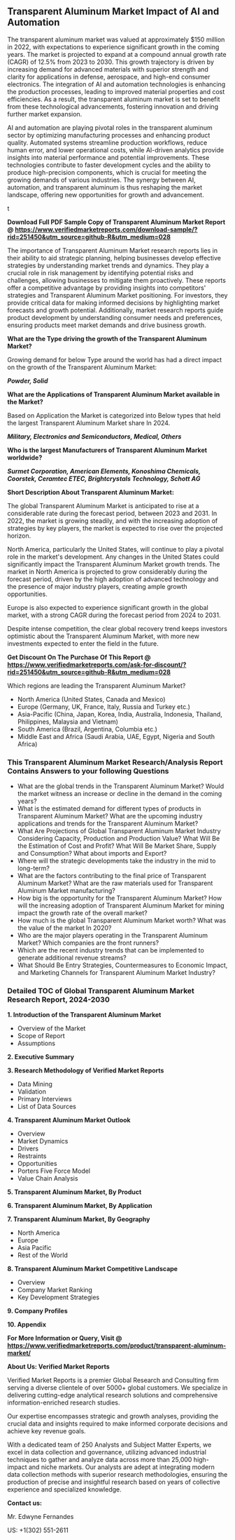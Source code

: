 <h2>Transparent Aluminum Market Impact of AI and Automation</h2><p>The transparent aluminum market was valued at approximately $150 million in 2022, with expectations to experience significant growth in the coming years. The market is projected to expand at a compound annual growth rate (CAGR) of 12.5% from 2023 to 2030. This growth trajectory is driven by increasing demand for advanced materials with superior strength and clarity for applications in defense, aerospace, and high-end consumer electronics. The integration of AI and automation technologies is enhancing the production processes, leading to improved material properties and cost efficiencies. As a result, the transparent aluminum market is set to benefit from these technological advancements, fostering innovation and driving further market expansion.</p><p>AI and automation are playing pivotal roles in the transparent aluminum sector by optimizing manufacturing processes and enhancing product quality. Automated systems streamline production workflows, reduce human error, and lower operational costs, while AI-driven analytics provide insights into material performance and potential improvements. These technologies contribute to faster development cycles and the ability to produce high-precision components, which is crucial for meeting the growing demands of various industries. The synergy between AI, automation, and transparent aluminum is thus reshaping the market landscape, offering new opportunities for growth and advancement.</p>t</p><p id="" class=""><strong>Download Full PDF Sample Copy of Transparent Aluminum Market Report @ <a href="https://www.verifiedmarketreports.com/download-sample/?rid=251450&utm_source=github-R&utm_medium=028" target="_blank">https://www.verifiedmarketreports.com/download-sample/?rid=251450&utm_source=github-R&utm_medium=028</a></strong></p><p>The importance of&nbsp;Transparent Aluminum Market research reports lies in their ability to aid strategic planning, helping businesses develop effective strategies by understanding market trends and dynamics. They play a crucial role in risk management by identifying potential risks and challenges, allowing businesses to mitigate them proactively. These reports offer a competitive advantage by providing insights into competitors' strategies and Transparent Aluminum Market positioning. For investors, they provide critical data for making informed decisions by highlighting market forecasts and growth potential. Additionally, market research reports guide product development by understanding consumer needs and preferences, ensuring products meet market demands and drive business growth.</p><p><strong>What are the&nbsp;Type driving the growth of the Transparent Aluminum Market?</strong></p><p id="" class="">Growing demand for below Type around the world has had a direct impact on the growth of the Transparent Aluminum Market:</p><em><strong>Powder, Solid</strong></em></p><strong>What are the&nbsp;Applications&nbsp;of Transparent Aluminum Market available in the Market?</strong></p><p id="" class="">Based on Application the Market is categorized into Below types that held the largest Transparent Aluminum Market share In 2024.</p><em><strong>Military, Electronics and Semiconductors, Medical, Others</strong></em></p><strong>Who is the largest Manufacturers of Transparent Aluminum Market worldwide?</strong></p><p><em><strong>Surmet Corporation, American Elements, Konoshima Chemicals, Coorstek, Ceramtec ETEC, Brightcrystals Technology, Schott AG</strong></em></p><p id="" class=""><strong>Short Description About Transparent Aluminum Market:</strong></p><p>The global Transparent Aluminum Market is anticipated to rise at a considerable rate during the forecast period, between 2023 and 2031. In 2022, the market is growing steadily, and with the increasing adoption of strategies by key players, the market is expected to rise over the projected horizon.</p><p>North America, particularly the United States, will continue to play a pivotal role in the market's development. Any changes in the United States could significantly impact the Transparent Aluminum Market growth trends. The market in North America is projected to grow considerably during the forecast period, driven by the high adoption of advanced technology and the presence of major industry players, creating ample growth opportunities.</p><p>Europe is also expected to experience significant growth in the global market, with a strong CAGR during the forecast period from 2024 to 2031.</p><p>Despite intense competition, the clear global recovery trend keeps investors optimistic about the Transparent Aluminum Market, with more new investments expected to enter the field in the future.</p><p id="" class=""><strong>Get Discount On The Purchase Of This Report @ <a href="https://www.verifiedmarketreports.com/ask-for-discount/?rid=251450&utm_source=github-R&utm_medium=028" target="_blank">https://www.verifiedmarketreports.com/ask-for-discount/?rid=251450&utm_source=github-R&utm_medium=028</a></strong></p>Which regions are leading the Transparent Aluminum Market?</p><ul><li>North America (United States, Canada and Mexico)</li><li>Europe (Germany, UK, France, Italy, Russia and Turkey etc.)</li><li>Asia-Pacific (China, Japan, Korea, India, Australia, Indonesia, Thailand, Philippines, Malaysia and Vietnam)</li><li>South America (Brazil, Argentina, Columbia etc.)</li><li>Middle East and Africa (Saudi Arabia, UAE, Egypt, Nigeria and South Africa)</li></ul><h3 id="" class="">This Transparent Aluminum Market Research/Analysis Report Contains Answers to your following Questions</h3><ul><li>What are the global trends in the Transparent Aluminum Market? Would the market witness an increase or decline in the demand in the coming years?</li><li>What is the estimated demand for different types of products in Transparent Aluminum Market? What are the upcoming industry applications and trends for the Transparent Aluminum Market?</li><li>What Are Projections of Global Transparent Aluminum Market Industry Considering Capacity, Production and Production Value? What Will Be the Estimation of Cost and Profit? What Will Be Market Share, Supply and Consumption? What about imports and Export?</li><li>Where will the strategic developments take the industry in the mid to long-term?</li><li>What are the factors contributing to the final price of Transparent Aluminum Market? What are the raw materials used for Transparent Aluminum Market manufacturing?</li><li>How big is the opportunity for the Transparent Aluminum Market? How will the increasing adoption of Transparent Aluminum Market for mining impact the growth rate of the overall market?</li><li>How much is the global Transparent Aluminum Market worth? What was the value of the market In 2020?</li><li>Who are the major players operating in the Transparent Aluminum Market? Which companies are the front runners?</li><li>Which are the recent industry trends that can be implemented to generate additional revenue streams?</li><li>What Should Be Entry Strategies, Countermeasures to Economic Impact, and Marketing Channels for Transparent Aluminum Market Industry?</li></ul><h3 id="" class="">Detailed TOC of Global Transparent Aluminum Market Research Report, 2024-2030</h3><p id="" class=""><strong>1. Introduction of the Transparent Aluminum Market</strong></p><ul><li>Overview of the Market</li><li>Scope of Report</li><li>Assumptions</li></ul><p id="" class=""><strong>2. Executive Summary</strong></p><p id="" class=""><strong>3. Research Methodology of Verified Market Reports</strong></p><ul><li>Data Mining</li><li>Validation</li><li>Primary Interviews</li><li>List of Data Sources</li></ul><p id="" class=""><strong>4. Transparent Aluminum Market Outlook</strong></p><ul><li>Overview</li><li>Market Dynamics</li><li>Drivers</li><li>Restraints</li><li>Opportunities</li><li>Porters Five Force Model</li><li>Value Chain Analysis</li></ul><p id="" class=""><strong>5. Transparent Aluminum Market, By Product</strong></p><p id="" class=""><strong>6. Transparent Aluminum Market, By Application</strong></p><p id="" class=""><strong>7. Transparent Aluminum Market, By Geography</strong></p><ul><li>North America</li><li>Europe</li><li>Asia Pacific</li><li>Rest of the World</li></ul><p id="" class=""><strong>8. Transparent Aluminum Market Competitive Landscape</strong></p><ul><li>Overview</li><li>Company Market Ranking</li><li>Key Development Strategies</li></ul><p id="" class=""><strong>9. Company Profiles</strong></p><p id="" class=""><strong>10. Appendix</strong></p><p id="" class=""><strong>For More Information or Query, Visit @ <a href="https://www.verifiedmarketreports.com/product/transparent-aluminum-market/" target="_blank">https://www.verifiedmarketreports.com/product/transparent-aluminum-market/</a></strong></p><p id="" class=""><strong>About Us: Verified Market Reports</strong></p><p id="" class="">Verified Market Reports is a premier Global Research and Consulting firm serving a diverse clientele of over 5000+ global customers. We specialize in delivering cutting-edge analytical research solutions and comprehensive information-enriched research studies.</p><p id="" class="">Our expertise encompasses strategic and growth analyses, providing the crucial data and insights required to make informed corporate decisions and achieve key revenue goals.</p><p id="" class="">With a dedicated team of 250 Analysts and Subject Matter Experts, we excel in data collection and governance, utilizing advanced industrial techniques to gather and analyze data across more than 25,000 high-impact and niche markets. Our analysts are adept at integrating modern data collection methods with superior research methodologies, ensuring the production of precise and insightful research based on years of collective experience and specialized knowledge.</p><p id="" class=""><strong>Contact us:</strong></p><p id="" class="">Mr. Edwyne Fernandes</p><p id="" class="">US: +1(302) 551-2611</p>